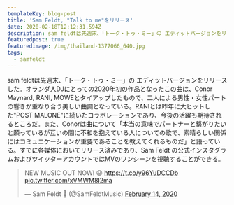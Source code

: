 ```yaml
---
templateKey: blog-post
title: 'Sam Feldt, "Talk to me"をリリース'
date: 2020-02-18T12:12:31.594Z
description: sam feldtは先週末、「トーク・トゥ・ミー」の エディットバージョンをリリースした。オランダ人DJにとっての2020年初の作品となったこの曲は、Conor Maynard, RANI, MOWEとタイアップしたもので、二人による男性・女性パートの響きが重なり合う美しい曲調となっている。RANIとは昨年に大ヒットした"POST MALONE"に続いたコラボレーションであり、今後の活躍も期待されるところだ。また、Conorは曲について「本当の意味でパートナーと繋がりたいと願っているが互いの間に不和を抱えている人についての歌で、素晴らしい関係にはコミュニケーションが重要であることを教えてくれるものだ」と語っている。すでに各媒体においてリリース済みであり、Sam Feldt の公式インスタグラムおよびツイッターアカウントではMVのワンシーンを視聴することができる。
featuredpost: true
featuredimage: /img/thailand-1377066_640.jpg
tags:
  - samfeldt
---
```

sam feldtは先週末、「トーク・トゥ・ミー」の エディットバージョンをリリースした。オランダ人DJにとっての2020年初の作品となったこの曲は、Conor Maynard, RANI, MOWEとタイアップしたもので、二人による男性・女性パートの響きが重なり合う美しい曲調となっている。RANIとは昨年に大ヒットした"POST MALONE"に続いたコラボレーションであり、今後の活躍も期待されるところだ。また、Conorは曲について「本当の意味でパートナーと繋がりたいと願っているが互いの間に不和を抱えている人についての歌で、素晴らしい関係にはコミュニケーションが重要であることを教えてくれるものだ」と語っている。すでに各媒体においてリリース済みであり、Sam Feldt の公式インスタグラムおよびツイッターアカウントではMVのワンシーンを視聴することができる。

<blockquote class="twitter-tweet"><p lang="en" dir="ltr">NEW MUSIC OUT NOW! 😃 <a href="https://t.co/y96YuDCCDb">https://t.co/y96YuDCCDb</a> <a href="https://t.co/xVMWM8I2ma">pic.twitter.com/xVMWM8I2ma</a></p>&mdash; Sam Feldt 🌴 (@SamFeldtMusic) <a href="https://twitter.com/SamFeldtMusic/status/1228342605446078464?ref_src=twsrc%5Etfw">February 14, 2020</a></blockquote> 